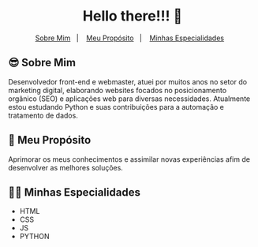 <h1 align="center">Hello there!!! 👋</h1>

<!--<div align="center">
   <img height="350em" src="./.github/assets/cover_.png"/>
</div>-->

<p align="center">
  <a href="#-sobre-mim">Sobre Mim</a>&nbsp;&nbsp;&nbsp;|&nbsp;&nbsp;&nbsp;
  <a href="#-meu-propósito">Meu Propósito</a>&nbsp;&nbsp;&nbsp;|&nbsp;&nbsp;&nbsp;
  <a href="#-minhas-especialidades">Minhas Especialidades</a>&nbsp;&nbsp;&nbsp;
</p>

## 😎 Sobre Mim
<p>Desenvolvedor front-end e webmaster, atuei por muitos anos no setor do marketing digital, elaborando websites focados no posicionamento orgânico (SEO) e aplicações web para diversas necessidades. Atualmente estou estudando Python e suas contribuições para a automação e tratamento de dados.</p>

## 🚀 Meu Propósito

<p>Aprimorar os meus conhecimentos e assimilar novas experiências afim de desenvolver as melhores soluções.</p>

## 👨‍💻 Minhas Especialidades

- HTML
- CSS
- JS
- PYTHON

